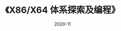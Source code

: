 ---
title: 《X86/X64 体系探索及编程》
page: readings
comment: 
date: 2020-11
douban: https://book.douban.com/subject/19963872/
tags: 
- 计算机
---